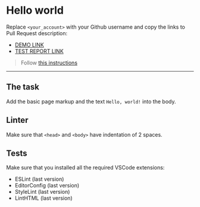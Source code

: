 # Hello world

Replace `<your_account>` with your Github username and copy the links to Pull Request description:
- [DEMO LINK](https://Oleg-qaMar21.github.io/layout_hello-world/)
- [TEST REPORT LINK](https://Oleg-qaMar21.github.io/layout_hello-world/report/html_report/)

> Follow [this instructions](https://mate-academy.github.io/layout_task-guideline/#how-to-solve-the-layout-tasks-on-github)
___

## The task

Add the basic page markup and the text `Hello, world!` into the body.

## Linter

Make sure that `<head>` and `<body>` have indentation of 2 spaces.

## Tests

Make sure that you installed all the required VSCode extensions:

- ESLint (last version)
- EditorConfig (last version)
- StyleLint (last version)
- LintHTML (last version)
